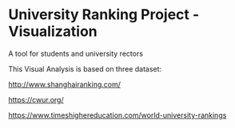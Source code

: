 # University Ranking Project - Visualization

A tool for students and university rectors



This Visual Analysis is based on three dataset:


http://www.shanghairanking.com/

https://cwur.org/

https://www.timeshighereducation.com/world-university-rankings